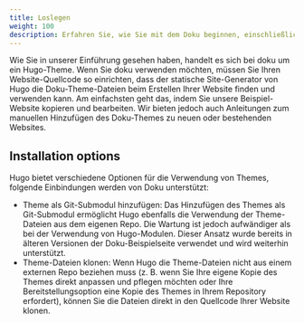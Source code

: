 ```yaml
---
title: Loslegen
weight: 100
description: Erfahren Sie, wie Sie mit dem Doku beginnen, einschließlich der verfügbaren Optionen zum Installieren und Verwenden des Doku-Themes.
---
```


Wie Sie in unserer Einführung gesehen haben, handelt es sich bei doku um ein Hugo-Theme. Wenn Sie doku verwenden möchten, müssen Sie Ihren Website-Quellcode so einrichten, dass der statische Site-Generator von Hugo die Doku-Theme-Dateien beim Erstellen Ihrer Website finden und verwenden kann. Am einfachsten geht das, indem Sie unsere Beispiel-Website kopieren und bearbeiten. Wir bieten jedoch auch Anleitungen zum manuellen Hinzufügen des Doku-Themes zu neuen oder bestehenden Websites.


## Installation options
Hugo bietet verschiedene Optionen für die Verwendung von Themes, folgende Einbindungen werden von Doku unterstützt:

- Theme als Git-Submodul hinzufügen: Das Hinzufügen des Themes als Git-Submodul ermöglicht Hugo ebenfalls die Verwendung der Theme-Dateien aus dem eigenen Repo. Die Wartung ist jedoch aufwändiger als bei der Verwendung von Hugo-Modulen. Dieser Ansatz wurde bereits in älteren Versionen der Doku-Beispielseite verwendet und wird weiterhin unterstützt.
- Theme-Dateien klonen: Wenn Hugo die Theme-Dateien nicht aus einem externen Repo beziehen muss (z. B. wenn Sie Ihre eigene Kopie des Themes direkt anpassen und pflegen möchten oder Ihre Bereitstellungsoption eine Kopie des Themes in Ihrem Repository erfordert), können Sie die Dateien direkt in den Quellcode Ihrer Website klonen.

